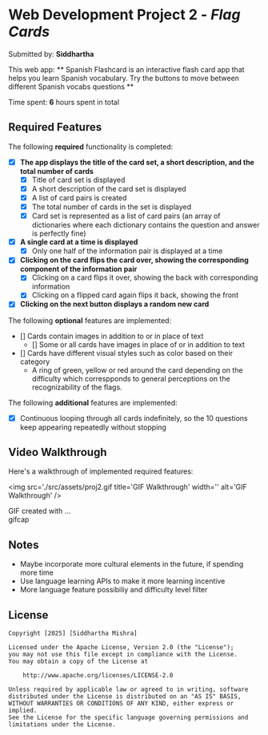 # Web Development Project 2 - *Flag Cards*

Submitted by: **Siddhartha**

This web app: ** Spanish Flashcard is an interactive flash card app that helps you learn Spanish vocabulary. Try the buttons to move between different Spanish vocabs questions **

Time spent: **6** hours spent in total

## Required Features

The following **required** functionality is completed:


- [x] **The app displays the title of the card set, a short description, and the total number of cards**
  - [x] Title of card set is displayed 
  - [x] A short description of the card set is displayed 
  - [x] A list of card pairs is created
  - [x] The total number of cards in the set is displayed 
  - [x] Card set is represented as a list of card pairs (an array of dictionaries where each dictionary contains the question and answer is perfectly fine)
- [x] **A single card at a time is displayed**
  - [x] Only one half of the information pair is displayed at a time
- [x] **Clicking on the card flips the card over, showing the corresponding component of the information pair**
  - [x] Clicking on a card flips it over, showing the back with corresponding information 
  - [x] Clicking on a flipped card again flips it back, showing the front
- [x] **Clicking on the next button displays a random new card**

The following **optional** features are implemented:

- [] Cards contain images in addition to or in place of text
  - [] Some or all cards have images in place of or in addition to text
- [] Cards have different visual styles such as color based on their category
  - A ring of green, yellow or red around the card depending on the difficulty which correspponds to general perceptions on the recognizability of the flags. 

The following **additional** features are implemented:

* [x] Continuous looping through all cards indefinitely, so the 10 questions keep appearing repeatedly without stopping

## Video Walkthrough

Here's a walkthrough of implemented required features:

<img src='./src/assets/proj2.gif title='GIF Walkthrough' width='' alt='GIF Walkthrough' />


GIF created with ...  
gifcap

## Notes

* Maybe incorporate more cultural elements in the future, if spending more time
* Use language learning APIs to make it more learning incentive 
* More language feature possibiliy and difficulty level filter

## License

    Copyright [2025] [Siddhartha Mishra]

    Licensed under the Apache License, Version 2.0 (the "License");
    you may not use this file except in compliance with the License.
    You may obtain a copy of the License at

        http://www.apache.org/licenses/LICENSE-2.0

    Unless required by applicable law or agreed to in writing, software
    distributed under the License is distributed on an "AS IS" BASIS,
    WITHOUT WARRANTIES OR CONDITIONS OF ANY KIND, either express or implied.
    See the License for the specific language governing permissions and
    limitations under the License.